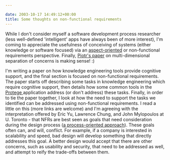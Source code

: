 ```yaml
---

date: 2003-10-17 14:49:12+00:00
title: Some thoughts on non-functional requirements
---
```


While I don't consider myself a software development process researcher (less well-defined 'intelligent' apps have always been of more interest), I'm coming to appreciate the usefulness of conceiving of systems (either knowledge or software focused) via an [aspect-oriented](http://www.aosd.net) or non-functional requirements perspective.  Finally, [Piotr's paper](http://ideanest.com/braque/ICSE2001%20Position%20Paper.pdf) on multi-dimensional separation of concerns is making sense! :)

I'm writing a paper on how knowledge engineering tools provide cognitive support, and the final section is focused on non-functional requirements.  The paper starts off describing some tasks in knowledge engineering which require cognitive support, then details how some common tools in the [Protege ](http://protege.stanford.edu)application address (or don't address) these tasks.  Finally, in order to tie the paper together, I look at how the need to support the tasks we identified can be addressed using non-functional requirements.  I read a little on this (more links are welcome) and I'm agreeing with the interpretation offered by Eric Yu, Lawrence Chung, and John Mylopoulos at U. Toronto - that NFRs are best seen as goals that need consideration during the design process ([a process-oriented approach](http://citeseer.nj.nec.com/mylopoulos92representing.html)).  These goals often can, and will, conflict. For example, if a company is interested in scalability and speed, bad design will develop something that directly addresses this goal. A better design would accept that there are other concerns, such as usability and security, that need to be addressed as well, and attempt to reify the trade-offs between them.
